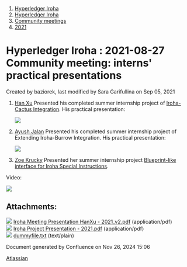 1. [Hyperledger Iroha](index.html)
2. [Hyperledger Iroha](Hyperledger-Iroha_20873224.html)
3. [Community meetings](Community-meetings_21012606.html)
4. [2021](2021_21017536.html)

# Hyperledger Iroha : 2021-08-27 Community meeting: interns' practical presentations

Created by baziorek, last modified by Sara Garifullina on Sep 05, 2021

1. [Han Xu](https://lf-hyperledger.atlassian.net/wiki/people/70121:80193114-8ac8-4245-b065-a63bd08dbc16?ref=confluence) Presented his completed summer internship project of [Iroha-Cactus Integration](https://lf-hyperledger.atlassian.net/wiki/display/INTERN/HL+Iroha+and+HL+Cactus+Integration). His practical presentation:
   
   [![](attachments/thumbnails/21013054/21017766)](attachments/21013054/21017766.pdf)
2. [Ayush Jalan](https://lf-hyperledger.atlassian.net/wiki/people/60b3c7e848549e0069ebb808?ref=confluence) Presented his completed summer internship project of Extending Iroha-Burrow Integration. His practical presentation:
   
   [![](attachments/thumbnails/21013054/21017767)](attachments/21013054/21017767.pdf)
3. [Zoe Krucky](https://lf-hyperledger.atlassian.net/wiki/people/5eff9c66414b340baf8c5e9d?ref=confluence) Presented her summer internship project [Blueprint-like interface for Iroha Special Instructions](https://lf-hyperledger.atlassian.net/wiki/display/INTERN/Blueprint-like+interface+for+Iroha+Special+Instructions).

Video:

![](plugins/servlet/confluence/placeholder/unknown-attachment)

## Attachments:

![](images/icons/bullet_blue.gif) [Iroha Meeting Presentation HanXu - 2021\_v2.pdf](attachments/21013054/21017766.pdf) (application/pdf)  
![](images/icons/bullet_blue.gif) [Iroha Project Presentation - 2021.pdf](attachments/21013054/21017767.pdf) (application/pdf)  
![](images/icons/bullet_blue.gif) [dummyfile.txt](attachments/21013054/21017770.txt) (text/plain)

Document generated by Confluence on Nov 26, 2024 15:06

[Atlassian](http://www.atlassian.com/)
